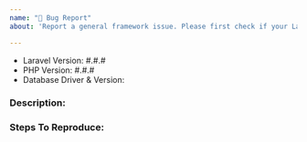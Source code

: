 ```yaml
---
name: "🐛 Bug Report"
about: 'Report a general framework issue. Please first check if your Laravel version is still supported: https://laravel.com/docs/releases#support-policy'

---
```


- Laravel Version: #.#.#
- PHP Version: #.#.#
- Database Driver & Version:

### Description:


### Steps To Reproduce:

